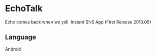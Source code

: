 # EchoTalk
Echo comes back when we yell. Instant SNS App (First Release 2013.09)

## Language
Android
